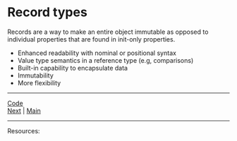 # Record types

Records are a way to make an entire object immutable as opposed to individual properties that are found in init-only properties.

* Enhanced readability with nominal or positional syntax
* Value type semantics in a reference type (e.g, comparisons)
* Built-in capability to encapsulate data
* Immutability
* More flexibility

***
[Code](../Services/BookInventory.cs)
<br>
[Next](params-collection.md) | [Main](main.md)
***
Resources: